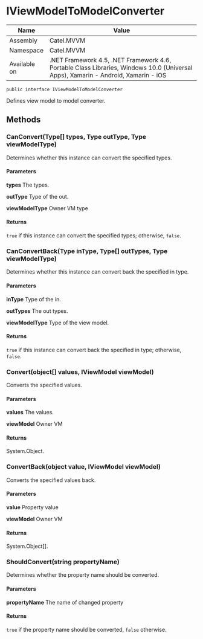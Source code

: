 

# IViewModelToModelConverter

Name|Value
---|---
Assembly|Catel.MVVM
Namespace|Catel.MVVM
Available on|.NET Framework 4.5, .NET Framework 4.6, Portable Class Libraries, Windows 10.0 (Universal Apps), Xamarin - Android, Xamarin - iOS

```
public interface IViewModelToModelConverter
```

Defines view model to model converter.



## Methods

### CanConvert(Type[] types, Type outType, Type viewModelType)

Determines whether this instance can convert the specified types.

#### Parameters

**types**
The types.

**outType**
Type of the out.

**viewModelType**
Owner VM type

#### Returns

```true``` if this instance can convert the specified types; otherwise, ```false```.



### CanConvertBack(Type inType, Type[] outTypes, Type viewModelType)

Determines whether this instance can convert back the specified in type.

#### Parameters

**inType**
Type of the in.

**outTypes**
The out types.

**viewModelType**
Type of the view model.

#### Returns

```true``` if this instance can convert back the specified in type; otherwise, ```false```.



### Convert(object[] values, IViewModel viewModel)

Converts the specified values.

#### Parameters

**values**
The values.

**viewModel**
Owner VM

#### Returns

System.Object.



### ConvertBack(object value, IViewModel viewModel)

Converts the specified values back.

#### Parameters

**value**
Property value

**viewModel**
Owner VM

#### Returns

System.Object[].



### ShouldConvert(string propertyName)

Determines whether the property name should be converted.

#### Parameters

**propertyName**
The name of changed property

#### Returns

```true``` if the property name should be converted, ```false``` otherwise.



